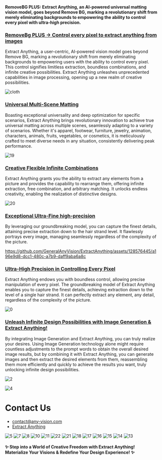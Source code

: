 **RemoveBG PLUS: Extract Anything, an AI-powered universal matting vision model, goes beyond Remove BG, marking a revolutionary shift from merely eliminating backgrounds to empowering the ability to control every pixel with ultra-high precision.** 

### [RemoveBg PLUS -> Control every pixel to extract anything from images](https://www.extract-anything.com/) 
Extract Anything, a user-centric, AI-powered vision model goes beyond Remove BG, marking a revolutionary shift from merely eliminating backgrounds to empowering users with the ability to control every pixel. This control signifies limitless extraction, boundless combinations, and infinite creative possibilities. Extract Anything unleashes unprecedented capabilities in image processing, opening up a new realm of creative possibilities.

![cloth](https://github.com/GeneralAnyVision/ExtractAnything/assets/128576445/f45ff469-e32e-4297-ab92-95d6823daae5)

### [Universal Multi-Scene Matting](https://www.extract-anything.com/)
Boasting exceptional universality and deep optimization for specific scenarios, Extract Anything brings revolutionary innovation to achieve true universal matting across multiple scenes, seamlessly adapting to a variety of scenarios. Whether it's apparel, footwear, furniture, jewelry, animation, characters, animals, fruits, vegetables, or cosmetics, it is meticulously crafted to meet diverse needs in any situation, consistently delivering peak performance.

![19](https://github.com/GeneralAnyVision/ExtractAnything/assets/128576445/85bbbbd3-0405-4030-9428-e29ec8c49f74)

### [Creative Flexible Infinite Combinations](https://www.extract-anything.com/)
Extract Anything grants you the ability to extract any elements from a picture and provides the capability to rearrange them, offering infinite extraction, free combination, and arbitrary matching. It unlocks endless creativity, enabling the realization of distinctive designs.

![20](https://github.com/GeneralAnyVision/ExtractAnything/assets/128576445/ace40cea-a7c2-40f0-98f9-03095e331ce1)

### [Exceptional Ultra-Fine high-precision](https://www.extract-anything.com/)
By leveraging our groundbreaking model, you can capture the finest details, attaining precise extraction down to the hair strand level. It flawlessly portrays every image, managing seamlessly regardless of the complexity of the picture.

https://github.com/GeneralAnyVision/ExtractAnything/assets/128576445/a196e9d8-dcc1-480c-a7b9-daff9aba6a8c

### [Ultra-High Precision in Controlling Every Pixel](https://www.extract-anything.com/)
Extract Anything endows you with boundless control, allowing precise manipulation of every pixel. The groundbreaking model of Extract Anything enables you to capture the finest details, achieving extraction down to the level of a single hair strand. It can perfectly extract any element, any detail, regardless of the complexity of the picture.

![0](https://github.com/GeneralAnyVision/ExtractAnything/assets/128576445/c4a9eb68-e89c-4ddc-a78e-831a9781304b)

### [Unleash Infinite Design Possibilities with Image Generation & Extract Anything!](https://www.extract-anything.com/)
By integrating Image Generation and Extract Anything, you can truly realize your desires. Using Image Generation technology alone might require countless adjustments to the prompt words to obtain the overall desired image results, but by combining it with Extract Anything, you can generate images and then extract the desired elements from them, reassembling them more efficiently and quickly to achieve the results you want, truly unlocking infinite design possibilities.

![2](https://github.com/GeneralAnyVision/ExtractAnything/assets/128576445/bd3201d7-6a2b-4a74-8c70-a18105cbc678)

![4](https://github.com/GeneralAnyVision/ExtractAnything/assets/128576445/285f563f-dd6c-42a9-987c-610eacfd1f6d)

# Contact Us
* contact@any-vision.com
* [Extract Anything](https://www.extract-anything.com/)

  
![5](https://github.com/GeneralAnyVision/ExtractAnything/assets/128576445/2ef8ede1-d379-4104-967f-4af4c9766aae)
![7](https://github.com/GeneralAnyVision/ExtractAnything/assets/128576445/03aa940a-a2ae-4d93-bfd0-82d322011887)
![8](https://github.com/GeneralAnyVision/ExtractAnything/assets/128576445/344f6778-e5be-4c38-bff0-194d326ad855)
![10](https://github.com/GeneralAnyVision/ExtractAnything/assets/128576445/43aefc78-a9a4-459f-bd59-d1b48e4a9497)
![11](https://github.com/GeneralAnyVision/ExtractAnything/assets/128576445/2a5b31de-9664-4069-ac1d-37fc9c6de371)
![22](https://github.com/GeneralAnyVision/ExtractAnything/assets/128576445/bcf422e8-5f6d-4eb0-9fac-362fad50700d)
![21](https://github.com/GeneralAnyVision/ExtractAnything/assets/128576445/d98a24da-6493-4c59-9994-c12ea57b5438)
![18](https://github.com/GeneralAnyVision/ExtractAnything/assets/128576445/60c6a3ad-e552-4bb8-8777-27add93be33c)
![17](https://github.com/GeneralAnyVision/ExtractAnything/assets/128576445/86243008-8e9e-4516-9133-7d16d920ca17)
![16](https://github.com/GeneralAnyVision/ExtractAnything/assets/128576445/9946b947-f3de-45ea-98b3-b03200f1e5d9)
![15](https://github.com/GeneralAnyVision/ExtractAnything/assets/128576445/20d48db4-bd20-4d78-9138-58c885ad6b2d)
![14](https://github.com/GeneralAnyVision/ExtractAnything/assets/128576445/bb2e0abe-25eb-4d8e-8db1-ea4ffbc63586)
![13](https://github.com/GeneralAnyVision/ExtractAnything/assets/128576445/3302540d-0eae-45e4-839a-18d62547f6c5)

#### ✨ Step into a World of Creative Freedom with Extract Anything! Materialize Your Visions & Redefine Your Design Experience! ✨








